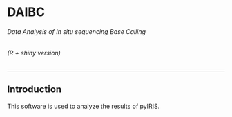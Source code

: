 # DAIBC
###### Data Analysis of *In situ* sequencing Base Calling
###### (R + shiny version)

---

## Introduction

This software is used to analyze the results of pyIRIS.


